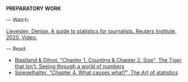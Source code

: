 **PREPARATORY WORK**

— Watch:

[Lievesley, Denise. A guide to statistics for journalists. Reuters Institute, 2020. Video.](https://www.youtube.com/watch?v=_qioPxHuk0U)

— Read:

- [Blastland & Dilnot. "Chapter 1. Counting & Chapter 2. Size", The Tiger that Isn't. Seeing through a world of numbers](https://librarysearch.cardiff.ac.uk/primo-explore/fulldisplay?docid=TN_cdi_askewsholts_vlebooks_9781847650795&vid=44WHELF_CAR_VU1&search_scope=CSCOP_EVERYTHING&tab=searchall@cardiff&lang=en_US&context=PC)
- [Spiegelhalter. "Chapter 4. What causes what?", The Art of statistics](https://librarysearch.cardiff.ac.uk/permalink/f/1tfrs8a/44CAR_ALMA21134773060002420)
